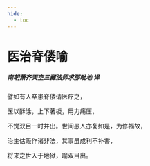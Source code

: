 ```yaml
---
hide:
  - toc
---
```


# **医治脊偻喻**

##### 南朝萧齐天空三藏法师求那毗地 译

譬如有人卒患脊偻请医疗之，

医以酥涂，上下著板，用力痛压，

不觉双目一时并出。世间愚人亦复如是，为修福故，

治生估贩作诸非法，其事虽成利不补害，

将来之世入于地狱，喻双目出。